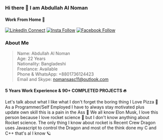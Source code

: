 ### Hi there 👋 I am Abdullah Al Noman 
#### Work From Home 🏡

[![LinkedIn Connect](https://img.shields.io/badge/%20-Connect-black?color=14171A&labelColor=212121&logo=linkedin&logoColor=ffffff)](https://www.linkedin.com/in/abdullahsasc/)   [![Insta Follow](https://img.shields.io/badge/%20-Follow-black?color=14171A&labelColor=d81b60&logo=instagram&logoColor=ffffff)](https://www.instagram.com/abdullahsasc)   [![Facebook Follow](https://img.shields.io/badge/%20-Follow-black?color=14171A&labelColor=1976d2&logo=facebook&logoColor=ffffff)](https://www.facebook.com/abdullahsasc)

### About Me 
> Name: Abdullah Al Noman<br>
> Age: 22 Years<br>
> Nationality: Bangladeshi<br>
> Freelance: Available<br>
> Phone & WhatsApp: +8801736124423<br>
> Email and Skype: nomansasc11@outlook.com<br>

#### 5 Years Work Experience & 90+ COMPLETED PROJECTS 🔥

Let's talk about what I like what I don't forget the boring thing
I Love Pizza 🍕 As a Programmer/Self Employed I have to always stay motivated plus update own skill this is a pain in the Ass 🤫
We all know Elon Musk, I love this person because I love rocket science 🚀 but I don't know anything about Rocket science. The only thing I know about rocket is Recent Crew Dragon uses Javascript to control the Dragon and most of the think done my C and C++ that's al I know 🪐

